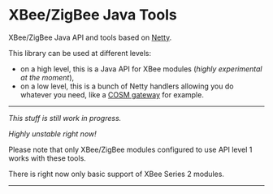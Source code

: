 # XBee/ZigBee Java Tools

XBee/ZigBee Java API and tools based on [Netty](http://www.netty.io).

This library can be used at different levels:

* on a high level, this is a Java API for XBee modules (*highly experimental at the moment*),
* on a low level, this is a bunch of Netty handlers allowing you do whatever you need,
like a [COSM gateway](examples/cosm.html) for example.

---

*This stuff is still work in progress.*

*Highly unstable right now!*

Please note that only XBee/ZigBee modules configured to use API level 1 works with these tools.

There is right now only basic support of XBee Series 2 modules.

---